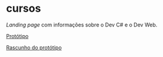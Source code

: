 # cursos

_Landing page_ com informações sobre o Dev C# e o Dev Web.

[Protótipo](https://www.figma.com/proto/Re3hf4XtFuFracv3WgXLpd/Landing-Page-dos-Cursos?node-id=1%3A2&scaling=scale-down-width&page-id=0%3A1)

[Rascunho do protótipo](https://www.figma.com/file/Re3hf4XtFuFracv3WgXLpd/Landing-Page-dos-Cursos?node-id=0%3A1)